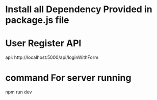 # Install all Dependency Provided in package.js file

# User Register API 
api:  http://localhost:5000/api/loginWithForm

# command For server running
npm run dev





